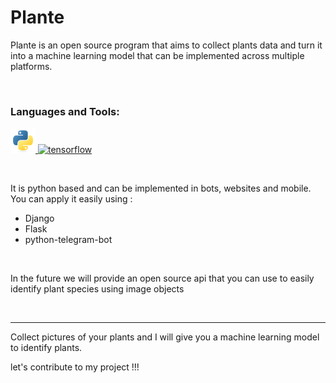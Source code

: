 # Plante

Plante is an open source program that aims to collect plants data and turn it into a machine learning model that can be implemented across multiple platforms.

<br>

<h3 align="left">Languages and Tools:</h3>
<p align="left"> <a href="https://www.python.org" target="_blank" rel="noreferrer"> <img src="https://raw.githubusercontent.com/devicons/devicon/master/icons/python/python-original.svg" alt="python" width="40" height="40"/> </a> <a href="https://www.tensorflow.org" target="_blank" rel="noreferrer"> <img src="https://www.vectorlogo.zone/logos/tensorflow/tensorflow-icon.svg" alt="tensorflow" width="40" height="40"/> </a> </p>
<br>

 It is python based and can be implemented in bots, websites and mobile. You can apply it easily using :

- Django
- Flask
- python-telegram-bot

<br>

<p>In the future we will provide an open source api that you can use to easily identify plant species using image objects</p>

<br>
<hr>
Collect pictures of your plants and I will give you a machine learning model to identify plants.

let's contribute to my project !!!
